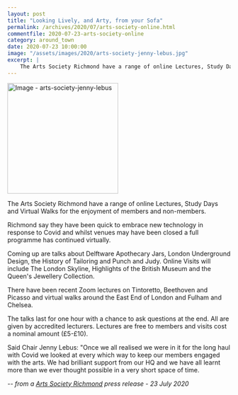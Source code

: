 ```yaml
---
layout: post
title: "Looking Lively, and Arty, from your Sofa"
permalink: /archives/2020/07/arts-society-online.html
commentfile: 2020-07-23-arts-society-online
category: around_town
date: 2020-07-23 10:00:00
image: "/assets/images/2020/arts-society-jenny-lebus.jpg"
excerpt: |
    The Arts Society Richmond have a range of online Lectures, Study Days and Virtual Walks for the enjoyment of members and non-members.
---
```

<a href="/assets/images/2020/arts-society-jenny-lebus.jpg" title="Click for a larger image"><img src="/assets/images/2020/arts-society-jenny-lebus-thumb.jpg" width="250" alt="Image - arts-society-jenny-lebus"  class="photo right"/></a>

The Arts Society Richmond have a range of online Lectures, Study Days and Virtual Walks for the enjoyment of members and non-members.

Richmond say they have been quick to embrace new technology in response to Covid and whilst venues may have been closed a full programme has continued virtually.

Coming up are talks about Delftware Apothecary Jars, London Underground Design, the History of Tailoring and Punch and Judy.  Online Visits will include The London Skyline, Highlights of the British Museum and the Queen's Jewellery Collection.

There have been recent Zoom lectures on Tintoretto, Beethoven and Picasso and virtual walks around the East End of London and Fulham and Chelsea.

The talks last for one hour with a chance to ask questions at the end.  All are given by accredited lecturers.  Lectures are free to members and visits cost a nominal amount (&pound;5-&pound;10).

Said Chair Jenny Lebus: "Once we all realised we were in it for the long haul with Covid we looked at every which way to keep our members engaged with the arts.  We had brilliant support from our HQ and we have all learnt more than we ever thought possible in a very short space of time.


<cite>-- from a [Arts Society Richmond](https://theartssocietyrichmond.org)  press release - 23 July 2020</cite>
